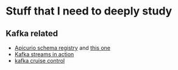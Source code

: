 # Stuff that I need to deeply study

## Kafka related

* [Apicurio schema registry](https://github.com/hguerrero/amq-examples/tree/master/registry-example-avro#apicurio-service-registry-example---avro) and [this one](https://developers.redhat.com/blog/2019/12/17/replacing-confluent-schema-registry-with-red-hat-integration-service-registry/)
* [Kafka streams in action](https://learning.oreilly.com/library/view/kafka-streams-in/9781617294471/kindle_split_015.html)
* [kafka cruise control](https://engineering.linkedin.com/blog/2019/02/introducing-kafka-cruise-control-frontend)
